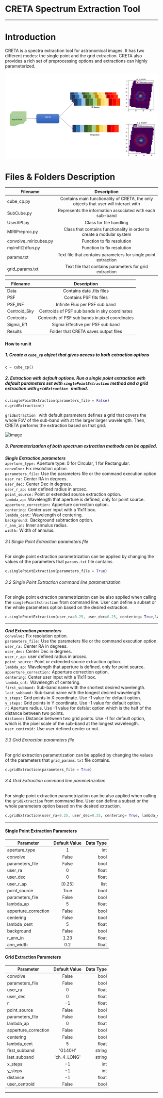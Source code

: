 # CRETA Spectrum Extraction Tool
---
# Introduction #
CRETA is a spectra extraction tool for astronomical images. It has two different modes: the single point and the grid extraction. CRETA also provides a rich set of preprocessing options and extractions can highly parameterized. 

 ![picture alt](https://github.com/roumpakis/CRETA/blob/main/Images/22.png?raw=true "CRETA")

# Files & Folders Description #
| Filename    |Description |
|--------------|:-----:|
| cube_cp.py   |  Contains main functionality of CRETA, the only objects that user will interact with|   
| SubCube.py       |  Represents the information associated with each sub-band |
| UserAPI.py   | Class for file handling |   
| MIRIPreproc.py       |Class that contains functionality in order to create a modular system  |
| convolve_miricubes.py      | Function to fix resolution |
| mylmfit2dfun.py   | Function to fix resolution |   
| params.txt     |Text file that contains parameters for single point extraction |
| grid_params.txt     |Text file that contains parameters for grid  extraction |


| Filename    |Description |
|--------------|:-----:|
| Data   |  Contains data .fits files  |   
| PSF    | Contains PSF fits files|
| PSF_INF   | Infinite Flux per PSF sub band  |   
| Centroid_Sky  |Centroids of PSF sub bands in sky coordinates 
| Centroids |  Centroids of PSF sub bands in pixel coordinates  |
| Sigma_Eff |Sigma Effective per PSF sub band |
| Results |  Folder that CRETA saves output files |


#### How to run it
##### 1. Create a ```cube_cp``` object that gives access to both extraction options
```python 
c = cube_cp()
```
##### 2. Extraction with default options. Run a single point extraction with default parameters set with ```singlePointExtraction``` method and a grid  extraction with ```gridExtraction ``` method.
```python 
c.singlePointExtraction(parameters_file = False)
c.gridExtraction()
```
```gridExtraction ``` with default parameters  defines a grid that covers the whole FoV of the sub-band with at  the larger larger wavelength. Then, CRETA performs the extraction based on that grid. 

![image](https://user-images.githubusercontent.com/60132957/177275175-442c3ca5-2a65-48ab-a4ca-38b121aceff2.png)


##### 3. Parameterization of both spectrum extraction methods can be applied.

***Single Extraction parameters***  <br/>
```aperture_type:```  Aperture type: 0 for Circular, 1 for Rectangular.<br/>
```convolve:``` Fix resolution option.<br/>
```parameters_file:``` Use the parameters file or the command execution option.<br/>
```user_ra:``` Center RA in degrees.<br/>
```user_dec:``` Center Dec in degrees.<br/>
```user_r_ap:``` user defined radius in arcsec.<br/>
```point_source:``` Point or extended source extraction option.<br/>
```lambda_ap:``` Wavelength that aperture is defined, only for point source.<br/>
```apperture_correction:``` Apperture correction option.<br/>
```centering:``` Center user input with a 11x11 box.<br/>
```lambda_cent:``` Wavelength of centering.<br/>
```background:``` Background subtraction option.<br/>
```r_ann_in:``` Inner annulus radius.<br/>
```width:``` Width of annulus.<br/>

###### 3.1 Single Point Extraction parameters file
For single point extraction parametrization can be applied by changing the values of the parameters that ```params.txt``` file contains. 
```python 
c.singlePointExtraction(parameters_file = True)
```
###### 3.2 Single Point Extraction command line parametrization
For single point extraction parametrization can be also applied when calling the ```singlePointExtraction``` from command line. User can define a subset or the whole parameters option based on the desired extraction.

```python 
c.singlePointExtraction(user_ra=0.25, user_dec=0.25, centering= True,lambda_cent=5.5, point_source=False)
```
---

***Grid Extraction parameters*** <br/>
```convolve:``` Fix resolution option.<br/>
```parameters_file:``` Use the parameters file or the command execution option.<br/>
```user_ra:``` Center RA in degrees.<br/>
```user_dec:``` Center Dec in degrees.<br/>
```user_r_ap:``` user defined radius in arcsec.<br/>
```point_source:``` Point or extended source extraction option.<br/>
```lambda_ap:``` Wavelength that aperture is defined, only for point source.<br/>
```apperture_correction:``` Apperture correction option.<br/>
```centering:``` Center user input with a 11x11 box.<br/>
```lambda_cnt:``` Wavelength of centering.<br/>
```first_subband:``` Sub-band name with the shortest desired wavelength.<br/>
```last_subband:``` Sub-band name with the longest desired wavelength.<br/>
```x_steps:``` Grid points in X coordinate. Use -1 value for default option.<br/>
```y_steps:``` Grid points in Y coordinate. Use -1 value for default option. <br/>
```r:``` Aperture radius. Use -1 value for defalut option which is the half of the distance between two points.<br/>
```distance:``` Distance between two grid points. Use -1 for default option, which is the pixel scale of the sub-band at the longest wavelength. <br/>
```user_centroid:``` Use user defined center or not.<br/>

###### 3.3 Grid Extraction parameters file
For grid extraction parametrization can be applied by changing the values of the parameters that ```grid_params.txt``` file contains. 
```python 
c.gridExtraction(parameters_file = True)
```
###### 3.4 Grid Extraction command line parametrization
For single point extraction parametrization can be also applied when calling the ```gridExtraction``` from command line. User can define a subset or the whole parameters option based on the desired extraction.


```python 
c.gridExtraction(user_ra=0.25, user_dec=0.25, centering= True, lambda_cnt = 8.5, point_source=False,first_subband ='ch_2_SHORT', last_subband='ch_2_LONG' )
```

---
#### Single Point Extraction Parameters
| Parameter    | Default Value | Data Type |
|--------------|:-----:|-----------:|
| aperture_type   |  1 |        int |
| convolve        |  False |    bool|
| parameters_file |  False |    bool|
| user_ra         |  0 |        float|
| user_dec        |  0 |        float|
| user_r_ap      | [0.25]|       list|
| point_source   | True |       bool|
| parameters_file |  False |    bool|
| lambda_ap       |  5 |        float|
| apperture_correction        |  False |       bool|
| centering |  False |    bool|
| lambda_cent       |  5 |        float|
| background        |  False |       bool|
| r_ann_in         |  1.23 |        float|
| ann_width        |  0.2 |        float|


#### Grid Extraction Parameters
| Parameter    | Default Value | Data Type |
|--------------|:-----:|-----------:|
| convolve        |  False |    bool|
| parameters_file |  False |    bool|
| user_ra         |  0 |        float|
| user_dec        |  0 |        float|
| r     | -1|       float|
| point_source   | False |       bool|
| parameters_file |  False |    bool|
| lambda_ap       |  0 |        float|
| apperture_correction        |  False |       bool|
| centering |  False |    bool|
| lambda_cent       |  5 |        float|
| first_subband | 'G140H' | string |
| last_subband  | 'ch_4_LONG' | string |
| x_steps | -1 | int |
|y_steps|-1|int|
|distance|-1|float|
|user_centroid|False|bool|
---






